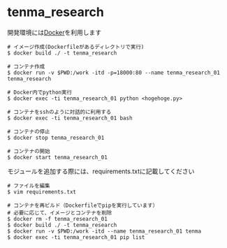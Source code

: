 # tenma_research

開発環境には[Docker](https://www.docker.com/)を利用します

```
# イメージ作成(Dockerfileがあるディレクトリで実行)
$ docker build ./ -t tenma_research

# コンテナ作成
$ docker run -v $PWD:/work -itd -p=18000:80 --name tenma_research_01 tenma_research

# Docker内でpython実行
$ docker exec -ti tenma_research_01 python <hogehoge.py>

# コンテナをsshのように対話的に利用する
$ docker exec -ti tenma_research_01 bash

# コンテナの停止
$ docker stop tenma_research_01

# コンテナの開始
$ docker start tenma_research_01
```

モジュールを追加する際には、requirements.txtに記載してください
```
# ファイルを編集
$ vim requirements.txt

# コンテナを再ビルド（Dockerfileでpipを実行しています）
# 必要に応じて、イメージとコンテナを削除
$ docker rm -f tenma_research_01
$ docker build ./ -t tenma_research
$ docker run -v $PWD:/work -itd --name tenma_research_01 tenma
$ docker exec -ti tenma_research_01 pip list
```

